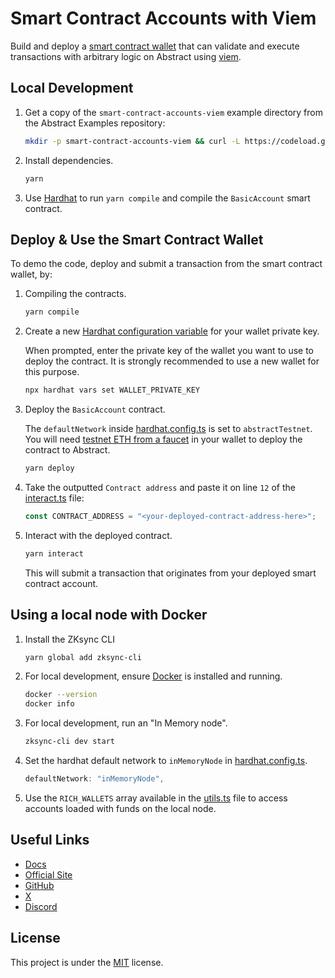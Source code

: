# Smart Contract Accounts with Viem

Build and deploy a [smart contract wallet](https://docs.abs.xyz/how-abstract-works/native-account-abstraction/smart-contract-wallets) that can validate and execute transactions with arbitrary logic on Abstract using [viem](https://docs.abs.xyz/build-on-abstract/applications/viem).

## Local Development

1. Get a copy of the `smart-contract-accounts-viem` example directory from the Abstract Examples repository:

   ```bash
   mkdir -p smart-contract-accounts-viem && curl -L https://codeload.github.com/Abstract-Foundation/examples/tar.gz/main | tar -xz --strip=2 -C smart-contract-accounts-viem examples-main/smart-contract-accounts-viem && cd smart-contract-accounts-viem
   ```

2. Install dependencies.

   ```bash
   yarn
   ```

3. Use [Hardhat](https://hardhat.org/) to run `yarn compile` and compile the `BasicAccount` smart contract.

## Deploy & Use the Smart Contract Wallet

To demo the code, deploy and submit a transaction from the smart contract wallet, by:

1. Compiling the contracts.

   ```bash
   yarn compile
   ```

2. Create a new [Hardhat configuration variable](https://hardhat.org/hardhat-runner/docs/guides/configuration-variables) for your wallet private key.

   When prompted, enter the private key of the wallet you want to use to deploy the contract.
   It is strongly recommended to use a new wallet for this purpose.

   ```bash
   npx hardhat vars set WALLET_PRIVATE_KEY
   ```

3. Deploy the `BasicAccount` contract.

   The `defaultNetwork` inside [hardhat.config.ts](./hardhat.config.ts) is set to `abstractTestnet`. You will need [testnet ETH from a faucet](https://docs.abs.xyz/ecosystem/faucets) in your wallet to deploy the contract to Abstract.

   ```bash
   yarn deploy
   ```

4. Take the outputted `Contract address` and paste it on line `12` of the [interact.ts](./deploy/interact.ts) file:

   ```typescript
   const CONTRACT_ADDRESS = "<your-deployed-contract-address-here>";
   ```

5. Interact with the deployed contract.

   ```bash
   yarn interact
   ```

   This will submit a transaction that originates from your deployed smart contract account.

## Using a local node with Docker

1. Install the ZKsync CLI

   ```bash
   yarn global add zksync-cli
   ```

2. For local development, ensure [Docker](https://docs.docker.com/get-docker/) is installed and running.

   ```bash
   docker --version
   docker info
   ```

3. For local development, run an "In Memory node".

   ```bash
   zksync-cli dev start
   ```

4. Set the hardhat default network to `inMemoryNode` in [hardhat.config.ts](./hardhat.config.ts).

   ```typescript
   defaultNetwork: "inMemoryNode",
   ```

5. Use the `RICH_WALLETS` array available in the [utils.ts](./deploy/utils.ts) file to access accounts loaded with funds on the local node.

## Useful Links

- [Docs](https://docs.abs.xyz/)
- [Official Site](https://abs.xyz/)
- [GitHub](https://github.com/Abstract-Foundation)
- [X](https://x.com/AbstractChain)
- [Discord](https://discord.com/invite/abstractchain)

## License

This project is under the [MIT](./LICENSE) license.
